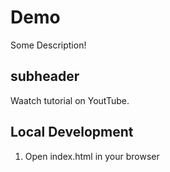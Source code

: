 # Demo

Some Description!

## subheader

Waatch tutorial on YoutTube.

## Local Development

1. Open index.html in your browser
